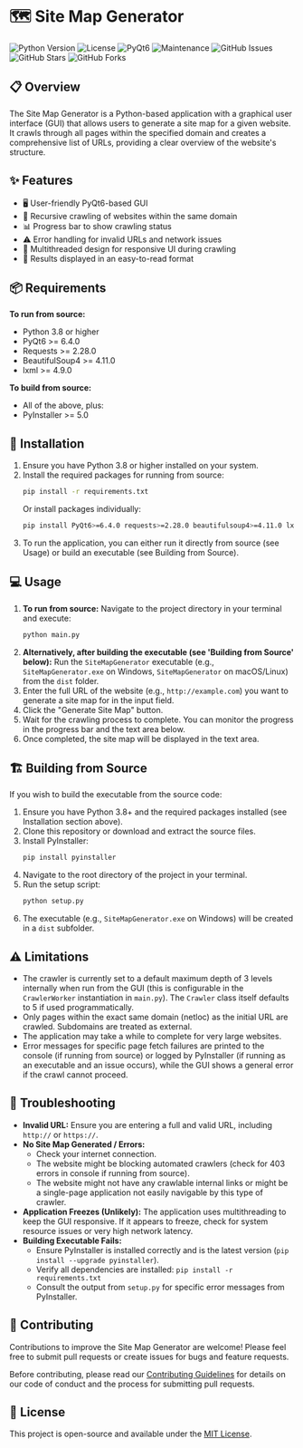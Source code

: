 # 🗺️ Site Map Generator

![Python Version](https://img.shields.io/badge/python-3.8+-blue.svg)
![License](https://img.shields.io/badge/license-MIT-green.svg)
![PyQt6](https://img.shields.io/badge/PyQt6-6.4+-orange.svg)
![Maintenance](https://img.shields.io/badge/Maintained%3F-yes-brightgreen.svg)
![GitHub Issues](https://img.shields.io/github/issues/jtgsystems/free-sitemap-generator)
![GitHub Stars](https://img.shields.io/github/stars/jtgsystems/free-sitemap-generator)
![GitHub Forks](https://img.shields.io/github/forks/jtgsystems/free-sitemap-generator)

## 📋 Overview
The Site Map Generator is a Python-based application with a graphical user interface (GUI) that allows users to generate a site map for a given website. It crawls through all pages within the specified domain and creates a comprehensive list of URLs, providing a clear overview of the website's structure.

## ✨ Features
- 🖥️ User-friendly PyQt6-based GUI
- 🔄 Recursive crawling of websites within the same domain
- 📊 Progress bar to show crawling status
- ⚠️ Error handling for invalid URLs and network issues
- 🧵 Multithreaded design for responsive UI during crawling
- 📝 Results displayed in an easy-to-read format

## 📦 Requirements

**To run from source:**
- Python 3.8 or higher
- PyQt6 >= 6.4.0
- Requests >= 2.28.0
- BeautifulSoup4 >= 4.11.0
- lxml >= 4.9.0

**To build from source:**
- All of the above, plus:
- PyInstaller >= 5.0

## 🚀 Installation

1. Ensure you have Python 3.8 or higher installed on your system.
2. Install the required packages for running from source:
   ```bash
   pip install -r requirements.txt
   ```
   Or install packages individually:
   ```bash
   pip install PyQt6>=6.4.0 requests>=2.28.0 beautifulsoup4>=4.11.0 lxml>=4.9.0
   ```
3. To run the application, you can either run it directly from source (see Usage) or build an executable (see Building from Source).

## 💻 Usage

1. **To run from source:**
   Navigate to the project directory in your terminal and execute:
   ```bash
   python main.py
   ```
2. **Alternatively, after building the executable (see 'Building from Source' below):**
   Run the `SiteMapGenerator` executable (e.g., `SiteMapGenerator.exe` on Windows, `SiteMapGenerator` on macOS/Linux) from the `dist` folder.
3. Enter the full URL of the website (e.g., `http://example.com`) you want to generate a site map for in the input field.
4. Click the "Generate Site Map" button.
5. Wait for the crawling process to complete. You can monitor the progress in the progress bar and the text area below.
6. Once completed, the site map will be displayed in the text area.

## 🏗️ Building from Source

If you wish to build the executable from the source code:

1. Ensure you have Python 3.8+ and the required packages installed (see Installation section above).
2. Clone this repository or download and extract the source files.
3. Install PyInstaller:
   ```bash
   pip install pyinstaller
   ```
4. Navigate to the root directory of the project in your terminal.
5. Run the setup script:
   ```bash
   python setup.py
   ```
6. The executable (e.g., `SiteMapGenerator.exe` on Windows) will be created in a `dist` subfolder.

## ⚠️ Limitations

- The crawler is currently set to a default maximum depth of 3 levels internally when run from the GUI (this is configurable in the `CrawlerWorker` instantiation in `main.py`). The `Crawler` class itself defaults to 5 if used programmatically.
- Only pages within the exact same domain (netloc) as the initial URL are crawled. Subdomains are treated as external.
- The application may take a while to complete for very large websites.
- Error messages for specific page fetch failures are printed to the console (if running from source) or logged by PyInstaller (if running as an executable and an issue occurs), while the GUI shows a general error if the crawl cannot proceed.

## 🐛 Troubleshooting

- **Invalid URL:** Ensure you are entering a full and valid URL, including `http://` or `https://`.
- **No Site Map Generated / Errors:**
    - Check your internet connection.
    - The website might be blocking automated crawlers (check for 403 errors in console if running from source).
    - The website might not have any crawlable internal links or might be a single-page application not easily navigable by this type of crawler.
- **Application Freezes (Unlikely):** The application uses multithreading to keep the GUI responsive. If it appears to freeze, check for system resource issues or very high network latency.
- **Building Executable Fails:**
    - Ensure PyInstaller is installed correctly and is the latest version (`pip install --upgrade pyinstaller`).
    - Verify all dependencies are installed: `pip install -r requirements.txt`
    - Consult the output from `setup.py` for specific error messages from PyInstaller.

## 🤝 Contributing

Contributions to improve the Site Map Generator are welcome! Please feel free to submit pull requests or create issues for bugs and feature requests.

Before contributing, please read our [Contributing Guidelines](CONTRIBUTING.md) for details on our code of conduct and the process for submitting pull requests.

## 📄 License

This project is open-source and available under the [MIT License](LICENSE).
